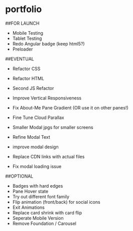 # portfolio

##FOR LAUNCH
* Mobile Testing
* Tablet Testing
* Redo Angular badge (keep html5?)
* Preloader

##EVENTUAL
* Refactor CSS
* Refactor HTML

* Second JS Refactor
* Improve Vertical Responsiveness
* Fix About-Me Pane Gradient (OR use it on other panes!)
* Fine Tune Cloud Parallax
* Smaller Modal jpgs for smaller screens
* Refine Modal Text
* improve modal design
* Replace CDN links with actual files
* Fix modal loading issue

##OPTIONAL
* Badges with hard edges
* Pane Hover state
* Try out different font family
* Flip animation (front/back) for social icons
* Exit Animations
* Replace card shrink with card flip
* Seperate Mobile Version
* Remove Foundation / Carousel

